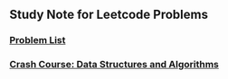 ## Study Note for Leetcode Problems
### [Problem List](https://leetcode.com/problemset/)
### [Crash Course: Data Structures and Algorithms](https://leetcode.com/explore/interview/card/leetcodes-interview-crash-course-data-structures-and-algorithms/?vacRef=problembanner)
